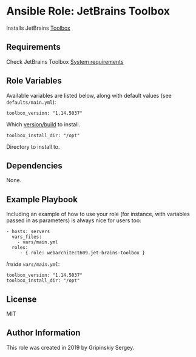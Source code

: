 Ansible Role: JetBrains Toolbox
=========

Installs JetBrains [Toolbox](https://www.jetbrains.com/toolbox/app/)

Requirements
------------

Check JetBrains Toolbox [System requirements](https://www.jetbrains.com/toolbox/app/#systemRequirements)


Role Variables
--------------

Available variables are listed below, along with default values (see `defaults/main.yml`):

    toolbox_version: "1.14.5037"

Which [version/build](https://toolbox-support.jetbrains.com/hc/en-us/articles/360000048240-Previous-Toolbox-App-releases) to install.

    toolbox_install_dir: "/opt"

Directory to install to.
 

Dependencies
------------

None.

Example Playbook
----------------

Including an example of how to use your role (for instance, with variables passed in as parameters) is always nice for users too:

    - hosts: servers
      vars_files:
        - vars/main.yml
      roles:
         - { role: webarchitect609.jet-brains-toolbox }

*Inside `vars/main.yml`*:

    toolbox_version: "1.14.5037"
    toolbox_install_dir: "/opt"

License
-------

MIT

Author Information
------------------

This role was created in 2019 by Gripinskiy Sergey.
